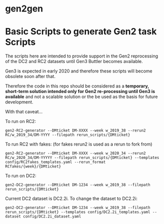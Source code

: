 # gen2gen

Basic Scripts to generate Gen2 task Scripts
===========================================

The scripts here are intended to provide support in the Gen2 reprocessing of the DC2 and RC2 datasets until Gen3 Buttler becomes available.

Gen3 is expected in early 2020 and therefore these scripts will become obsolete soon after that.

Therefore the code in this repo should be considered as a **temporary, short-term solution intended only for Gen2 re-processing until Gen3 is available** and not a scalable solution or the be used as the basis for future development.

With that caveat...

To run on RC2:
```
gen2-RC2-generator --DMticket DM-XXXX --week w_2019_38 --rerun2 RC/w_2019_34/DM-YYYY --filepath rerun_scripts/{DMticket}
```

To run RC2 with fakes:
(for fakes rerun2 is used as a rerun to fork from)
```
gen2-RC2-generator --DMticket DM-XXXX --week w_2020_34 --rerun2 RC/w_2020_34/DM-YYYYY --filepath rerun_scripts/{DMticket} --templates config/RC2fakes_templates.yaml --rerun_format RCfakes/{week}/{DMticket}
```

To run on DC2:

```
gen2-DC2-generator --DMticket DM-1234 --week w_2019_38 --filepath rerun_scripts/{DMticket}
```

Current DC2 dataset is DC2.2i. To change the dataset to DC2.2i:
```
gen2-DC2-generator --DMticket DM-1234 --week w_2019_38 --filepath rerun_scripts/{DMticket} --templates config/DC2.2i_templates.yaml --dataset config/DC2.2i_dataset.yaml
```
